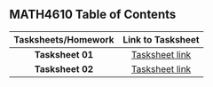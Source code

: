 ## MATH4610 Table of Contents

  | Tasksheets/Homework |                                   Link to Tasksheet                                    |
  | :-----------------: | :------------------------------------------------------------------------------------: |
  |  **Tasksheet 01**   | [Tasksheet link](https://github.com/jpoll962/math4610/tree/master/hw_toc/Tasksheet_01) |
  |  **Tasksheet 02**   | [Tasksheet link](https://github.com/jpoll962/math4610/tree/master/hw_toc/Tasksheet_02) |
